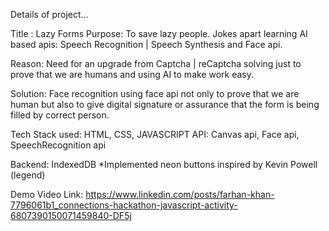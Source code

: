 Details of project...

Title : Lazy Forms
Purpose: To save lazy people. Jokes apart learning AI based apis: Speech Recognition | Speech Synthesis and Face api.

Reason: Need for an upgrade from Captcha | reCaptcha solving just to prove that we are humans and using AI to make work easy.

Solution: Face recognition using face api not only to prove that we are human but also to give digital signature or assurance that the form is being filled by correct person.

Tech Stack used:
HTML, CSS, JAVASCRIPT
API: Canvas api, Face api, SpeechRecognition api

Backend: IndexedDB
*Implemented neon buttons inspired by Kevin Powell (legend)

Demo Video Link: https://www.linkedin.com/posts/farhan-khan-7796061b1_connections-hackathon-javascript-activity-6807390150071459840-DF5j
